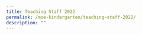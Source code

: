 ```yaml
---
title: Teaching Staff 2022
permalink: /moe-kindergarten/teaching-staff-2022/
description: ""
---
```

